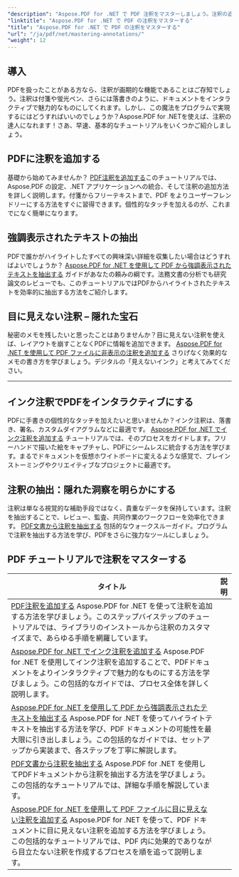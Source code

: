 ```yaml
---
"description": "Aspose.PDF for .NET で PDF 注釈をマスターしましょう。注釈の追加、カスタマイズ、抽出をステップバイステップで解説するチュートリアルで、PDF をよりインタラクティブなものにしましょう。"
"linktitle": "Aspose.PDF for .NET で PDF の注釈をマスターする"
"title": "Aspose.PDF for .NET で PDF の注釈をマスターする"
"url": "/ja/pdf/net/mastering-annotations/"
"weight": 12
---
```


## 導入

PDFを扱ったことがある方なら、注釈が画期的な機能であることはご存知でしょう。注釈は付箋や蛍光ペン、さらには落書きのように、ドキュメントをインタラクティブで魅力的なものにしてくれます。しかし、この魔法をプログラムで実現するにはどうすればいいのでしょうか？Aspose.PDF for .NETを使えば、注釈の達人になれます！さあ、早速、基本的なチュートリアルをいくつかご紹介しましょう。

## PDFに注釈を追加する  

基礎から始めてみませんか？ [PDF注釈を追加する](./adding-pdf-annotation/)このチュートリアルでは、Aspose.PDF の設定、.NET アプリケーションへの統合、そして注釈の追加方法を詳しく説明します。付箋からフリーテキストまで、PDF をよりユーザーフレンドリーにする方法をすぐに習得できます。個性的なタッチを加えるのが、これまでになく簡単になります。  


## 強調表示されたテキストの抽出  

PDFで誰かがハイライトしたすべての興味深い詳細を収集したい場合はどうすればよいでしょうか？ [Aspose.PDF for .NET を使用して PDF から強調表示されたテキストを抽出する](./extract-highlighted-text-from-pdf/) ガイドがあなたの頼みの綱です。法務文書の分析でも研究論文のレビューでも、このチュートリアルではPDFからハイライトされたテキストを効率的に抽出する方法をご紹介します。  

## 目に見えない注釈 – 隠れた宝石  

秘密のメモを残したいと思ったことはありませんか？目に見えない注釈を使えば、レイアウトを崩すことなくPDFに情報を追加できます。 [Aspose.PDF for .NET を使用して PDF ファイルに非表示の注釈を追加する](./invisible-annotation-in-pdf-file/) さりげなく効果的なメモの書き方を学びましょう。デジタルの「見えないインク」と考えてみてください。  

---

## インク注釈でPDFをインタラクティブにする  

PDFに手書きの個性的なタッチを加えたいと思いませんか？インク注釈は、落書き、署名、カスタムダイアグラムなどに最適です。 [Aspose.PDF for .NET でインク注釈を追加する](./adding-ink-annotations/) チュートリアルでは、そのプロセスをガイドします。フリーハンドで描いた絵をキャプチャし、PDFにシームレスに統合する方法を学びます。まるでドキュメントを仮想ホワイトボードに変えるような感覚で、ブレインストーミングやクリエイティブなプロジェクトに最適です。  

## 注釈の抽出：隠れた洞察を明らかにする  

注釈は単なる視覚的な補助手段ではなく、貴重なデータを保持しています。注釈を抽出することで、レビュー、監査、共同作業のワークフローを効率化できます。 [PDF文書から注釈を抽出する](./extract-annotations-from-pdf/) 包括的なウォークスルーガイド。プログラムで注釈を抽出する方法を学び、PDFをさらに強力なツールにしましょう。  

## PDF チュートリアルで注釈をマスターする
| タイトル | 説明 |
| --- | --- | 
| [PDF注釈を追加する](./adding-pdf-annotation/) Aspose.PDF for .NET を使って注釈を追加する方法を学びましょう。このステップバイステップのチュートリアルでは、ライブラリのインストールから注釈のカスタマイズまで、あらゆる手順を網羅しています。 |  
| [Aspose.PDF for .NET でインク注釈を追加する](./adding-ink-annotations/) Aspose.PDF for .NET を使用してインク注釈を追加することで、PDFドキュメントをよりインタラクティブで魅力的なものにする方法を学びましょう。この包括的なガイドでは、プロセス全体を詳しく説明します。 |    
| [Aspose.PDF for .NET を使用して PDF から強調表示されたテキストを抽出する](./extract-highlighted-text-from-pdf/) Aspose.PDF for .NET を使ってハイライトテキストを抽出する方法を学び、PDF ドキュメントの可能性を最大限に引き出しましょう。この包括的なガイドでは、セットアップから実装まで、各ステップを丁寧に解説します。 |  
| [PDF文書から注釈を抽出する](./extract-annotations-from-pdf/) Aspose.PDF for .NET を使用してPDFドキュメントから注釈を抽出する方法を学びましょう。この包括的なチュートリアルでは、詳細な手順を解説しています。 |    
| [Aspose.PDF for .NET を使用して PDF ファイルに目に見えない注釈を追加する](./invisible-annotation-in-pdf-file/) Aspose.PDF for .NET を使って、PDF ドキュメントに目に見えない注釈を追加する方法を学びましょう。この包括的なチュートリアルでは、PDF 内に効果的でありながら目立たない注釈を作成するプロセスを順を追って説明します。 |